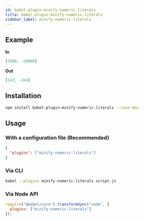 ```yaml
---
id: babel-plugin-minify-numeric-literals
title: babel-plugin-minify-numeric-literals
sidebar_label: minify-numeric-literals
---
```


## Example

**In**

```js title="JavaScript"
[1000, -20000]
```

**Out**

```js title="JavaScript"
[1e3, -2e4]
```

## Installation

```sh title="Shell"
npm install babel-plugin-minify-numeric-literals --save-dev
```

## Usage

### With a configuration file (Recommended)

```json title="babel.config.json"
{
  "plugins": ["minify-numeric-literals"]
}
```

### Via CLI

```sh title="Shell"
babel --plugins minify-numeric-literals script.js
```

### Via Node API

```js title="JavaScript"
require("@babel/core").transformSync("code", {
  plugins: ["minify-numeric-literals"]
});
```

